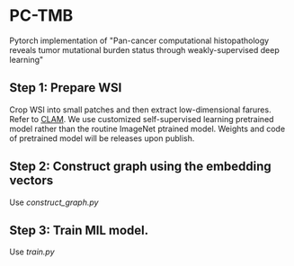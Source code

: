 # PC-TMB
 Pytorch implementation of "Pan-cancer computational histopathology reveals tumor mutational burden status through weakly-supervised deep learning"

## Step 1: Prepare WSI

Crop WSI into small patches and then extract low-dimensional farures. Refer to [CLAM](https://github.com/mahmoodlab/CLAM). We use customized self-supervised learning pretrained model rather than the routine ImageNet ptrained model. Weights and code of pretrained model will be releases upon publish.

## Step 2: Construct graph using the embedding vectors
Use *construct_graph.py*

## Step 3: Train MIL model.
Use *train.py*

